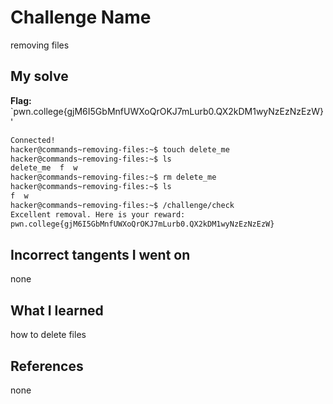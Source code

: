 # Challenge Name
removing files

## My solve
**Flag:** `pwn.college{gjM6I5GbMnfUWXoQrOKJ7mLurb0.QX2kDM1wyNzEzNzEzW}'

```bash
Connected!
hacker@commands~removing-files:~$ touch delete_me
hacker@commands~removing-files:~$ ls
delete_me  f  w
hacker@commands~removing-files:~$ rm delete_me
hacker@commands~removing-files:~$ ls
f  w
hacker@commands~removing-files:~$ /challenge/check
Excellent removal. Here is your reward:
pwn.college{gjM6I5GbMnfUWXoQrOKJ7mLurb0.QX2kDM1wyNzEzNzEzW}

```
## Incorrect tangents I went on
none

## What I learned
how to delete files

## References 
none
